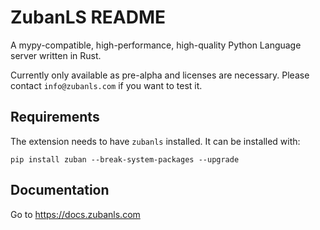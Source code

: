 # ZubanLS README

A mypy-compatible, high-performance, high-quality Python Language server written in Rust.

Currently only available as pre-alpha and licenses are necessary. Please
contact `info@zubanls.com` if you want to test it.

## Requirements

The extension needs to have `zubanls` installed. It can be installed with:

```
pip install zuban --break-system-packages --upgrade
```

## Documentation

Go to https://docs.zubanls.com

